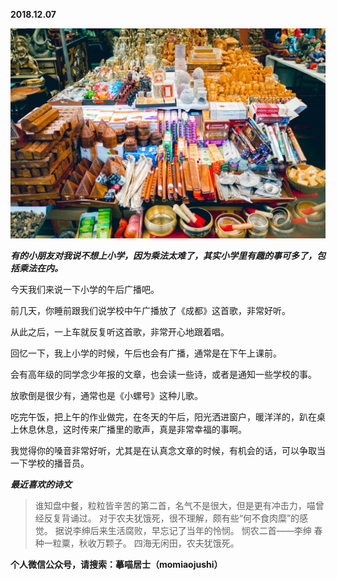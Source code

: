 
          
            
**2018.12.07**



![](img/51001-720bda5fda951366.jpg)




***有的小朋友对我说不想上小学，因为乘法太难了，其实小学里有趣的事可多了，包括乘法在内。***

今天我们来说一下小学的午后广播吧。

前几天，你睡前跟我们说学校中午广播放了《成都》这首歌，非常好听。

从此之后，一上车就反复听这首歌，非常开心地跟着唱。

回忆一下，我上小学的时候，午后也会有广播，通常是在下午上课前。

会有高年级的同学念少年报的文章，也会读一些诗，或者是通知一些学校的事。

放歌倒是很少有，通常也是《小螺号》这种儿歌。

吃完午饭，把上午的作业做完，在冬天的午后，阳光洒进窗户，暖洋洋的，趴在桌上休息休息，这时传来广播里的歌声，真是非常幸福的事啊。

我觉得你的嗓音非常好听，尤其是在认真念文章的时候，有机会的话，可以争取当一下学校的播音员。


***最近喜欢的诗文***
>谁知盘中餐，粒粒皆辛苦的第二首，名气不是很大，但是更有冲击力，喵曾经反复背诵过。
对于农夫犹饿死，很不理解，颇有些“何不食肉糜”的感觉。
据说李绅后来生活腐败，早忘记了当年的怜悯。
悯农二首——李绅
春种一粒粟，秋收万颗子。
四海无闲田，农夫犹饿死。




**个人微信公众号，请搜索：摹喵居士（momiaojushi）**

          
        